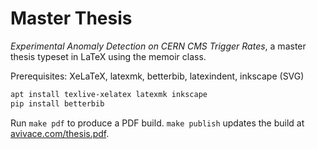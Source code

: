 # Master Thesis

*Experimental Anomaly Detection on CERN CMS Trigger Rates*, a master thesis typeset in LaTeX using the memoir class.

Prerequisites: XeLaTeX, latexmk, betterbib, latexindent, inkscape (SVG)

```bash
apt install texlive-xelatex latexmk inkscape
pip install betterbib
```

Run `make pdf` to produce a PDF build. `make publish` updates the build at [avivace.com/thesis.pdf](https://avivace.com/thesis.pdf).